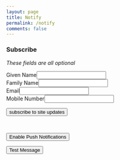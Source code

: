 ```yaml
---
layout: page
title: Notify
permalink: /notify
comments: false
---
```


### Subscribe

_These fields are all optional_


<div class="form-group"><label for="855473300">Given Name</label><input name="givenName" id="855473300" type="text" maxlength=50 class="form-control"/></div>

<div class="form-group"><label for="2122144929">Family Name</label><input name="familyName" id="2122144929" type="text" maxlength=50 class="form-control"/></div>

<div class="form-group"><label for="226531911">Email</label><input name="emailAddress" id="226531911" type="text" maxlength=100 class="form-control"/></div>

<div class="form-group"><label for="565532832">Mobile Number</label><input name="mobileNumber" id="565532832" type="text" maxlength=20 class="form-control"/></div>

<button onclick="subscribeUser();">subscribe to site updates</button>


<br />

<button onclick="enablePush();">Enable Push Notifications</button>

<button onclick="showNotification('Test Notification', 'This is a test!');">Test Message</button>

<script>
    function enablePush() {
        if ('serviceWorker' in navigator) {
            Notification.requestPermission(result =>  {
                console.log(result)
                if (result === 'granted') {
                    alert('pushed granted')
                }
                else {
                    alert('no pushes')
                }
            });
        }
        else {
            alert('no cookbook or pushes')
        }
    }

    function showNotification(title, message) {
        if (Notification.permission == 'granted') {
            navigator.serviceWorker.getRegistration().then(registration => {
                var options = {
                    body: 'notification body!',
                    icon: 'assets/images/scouts.webp',
                    vibrate: [100, 50, 100],
                    data: {
                        dateOfArrival: Date.now(),
                        primaryKey: 1
                    },
                    actions: [
                        {
                            action: 'aaa',
                            title: 'option A',
                            icon: 'assets/images/icon48.webp'
                        },
                        {
                            action: 'bbb',
                            title: 'option b',
                            icon: 'assets/images/rssfeed.webp'
                        },
                    ]
                };
                registration.showNotification(title, options);
            });
        }
    }

    function subscribeUser() {
        if ('serviceWorker' in navigator) {
            navigator.serviceWorker.ready.then(registration => {
                const subscribeOptions = {
                    userVisibleOnly: true,
                    applicationServerKey: urlBase64ToUint8Array('BFH3Ja47h5yvBm3es-0pUsmh96r1DDYKtx2vlbigTOUpXrinacZIeS9ZYw4DuMZCFjLWRbeTOQ-_1XhFg6wwBL8')
                };
                registration.pushManager.subscribe(subscribeOptions).then(subscription => {
                    const endpointUrl = subscription.endpoint;
                    const emailAddress = document.getElementById('226531911').value;
                    const mobileNumber = document.getElementById('565532832').value;
                    const givenName = document.getElementById('855473300').value;
                    const familyName = document.getElementById('2122144929').value;
                    console.log('Endpoint URL: ', subscription.endpoint);
                    const data = `entry.1775364902=${endpointUrl}&entry.226531911=${emailAddress}&entry.565532832=${mobileNumber}&entry.855473300=${givenName}&entry.2122144929=${familyName}&submit=Submit`;
                    const result = saveSubscription('1FAIpQLSfrpnyb-4yVPSTCfafM88g4g3dn1fv710VKm3575f3zBGH6GA', data);
                    if (result != 'OK') {
                        //alert(result);
                    }
                }).catch(e => {
                    if (Notification.permission === 'denied') {
                        console.warn('Permission for notifications was denied');
                    } else {
                        console.error('Unable to subscribe to push', e);
                    }
                });
            })
        }
    }

    function urlBase64ToUint8Array(base64String) {
        var padding = '='.repeat((4 - base64String.length % 4) % 4);
        var base64 = (base64String + padding)
            .replace(/\-/g, '+')
            .replace(/_/g, '/');
        var rawData = window.atob(base64);
        var outputArray = new Uint8Array(rawData.length);
        for (var i = 0; i < rawData.length; ++i) {
            outputArray[i] = rawData.charCodeAt(i);
        }
        return outputArray;
    }

    async function saveSubscription(id, data) {
        var url = `https://docs.google.com/forms/d/e/${id}/formResponse?${data}`;
        await fetch(
            url,
            {
                method: 'GET',
                mode: 'no-cors',
                cache: 'no-cache',
                credentials: 'same-origin',
                headers: { 'Content-Type': 'application/x-www-form-urlencoded' },
                redirect: 'follow',
                referrerPolicy: 'no-referrer',
            }
        )
        .then(data => {
            console.log('Subscription Saved');
            return 'OK';
        })
        .catch(error => {
            console.error('Subscription Save Error:', error);
            return 'Error';
        });
    }
</script>
